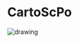 # CartoScPo

![drawing](https://docs.google.com/drawings/d/1PMfpCfUAk4dFvli98_mUoDjSWkhsfWDPP-XUci1e0BU/pub?w=2008&h=950)
